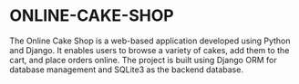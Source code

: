# ONLINE-CAKE-SHOP
The Online Cake Shop is a web-based  application developed using Python and Django. It enables users to browse a variety of cakes, add them to the cart, and place orders online. The project is built using Django ORM for database management and SQLite3 as the backend database.
